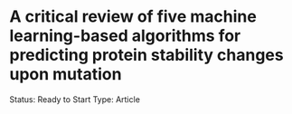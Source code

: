 # A critical review of five machine learning-based algorithms for predicting protein stability changes upon mutation

Status: Ready to Start
Type: Article